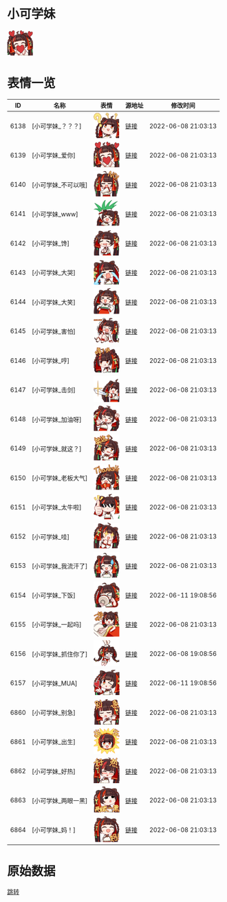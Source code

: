 # 小可学妹

<img src="./cover.png" height="60" alt="cover" />

# 表情一览

|ID|名称|表情|源地址|修改时间|
|----|----|----|----|----|
|6138|[小可学妹_？？？]|<img src="./pic/006138_%5B小可学妹_？？？%5D.png" height="60" alt="？？？"/>|[链接](http://i0.hdslb.com/bfs/emote/67251abf795637134e30c6504898d2b4950768dd.png)|2022-06-08 21:03:13|
|6139|[小可学妹_爱你]|<img src="./pic/006139_%5B小可学妹_爱你%5D.png" height="60" alt="爱你"/>|[链接](http://i0.hdslb.com/bfs/emote/badcaad598e9964b842c0a16f33cfd9786146ecc.png)|2022-06-08 21:03:13|
|6140|[小可学妹_不可以哦]|<img src="./pic/006140_%5B小可学妹_不可以哦%5D.png" height="60" alt="不可以哦"/>|[链接](http://i0.hdslb.com/bfs/emote/34ee216cf96578f4c2e5ecafe413dd41d2c9c7c8.png)|2022-06-08 21:03:13|
|6141|[小可学妹_www]|<img src="./pic/006141_%5B小可学妹_www%5D.png" height="60" alt="www"/>|[链接](http://i0.hdslb.com/bfs/emote/69df0990d41bfb0a599d3354ef9aedff6c37680e.png)|2022-06-08 21:03:13|
|6142|[小可学妹_馋]|<img src="./pic/006142_%5B小可学妹_馋%5D.png" height="60" alt="馋"/>|[链接](http://i0.hdslb.com/bfs/emote/d7cb1992fd18472c5808c83c38acb8875b09ed1b.png)|2022-06-08 21:03:13|
|6143|[小可学妹_大哭]|<img src="./pic/006143_%5B小可学妹_大哭%5D.png" height="60" alt="大哭"/>|[链接](http://i0.hdslb.com/bfs/emote/57c881e65faea218adcc074e4260725496c1325a.png)|2022-06-08 21:03:13|
|6144|[小可学妹_大笑]|<img src="./pic/006144_%5B小可学妹_大笑%5D.png" height="60" alt="大笑"/>|[链接](http://i0.hdslb.com/bfs/emote/cf512746f1d4844fc6571a6566ca87fdd7be0e6b.png)|2022-06-08 21:03:13|
|6145|[小可学妹_害怕]|<img src="./pic/006145_%5B小可学妹_害怕%5D.png" height="60" alt="害怕"/>|[链接](http://i0.hdslb.com/bfs/emote/b5de265df2ad3d3084553664976f77f0d9f2f583.png)|2022-06-08 21:03:13|
|6146|[小可学妹_哼]|<img src="./pic/006146_%5B小可学妹_哼%5D.png" height="60" alt="哼"/>|[链接](http://i0.hdslb.com/bfs/emote/da3371041432d46bb72e4eb89ff91ab109940fc2.png)|2022-06-08 21:03:13|
|6147|[小可学妹_击剑]|<img src="./pic/006147_%5B小可学妹_击剑%5D.png" height="60" alt="击剑"/>|[链接](http://i0.hdslb.com/bfs/emote/69e7dd1e02d01f35e41d34b868ee696aba225f4c.png)|2022-06-08 21:03:13|
|6148|[小可学妹_加油呀]|<img src="./pic/006148_%5B小可学妹_加油呀%5D.png" height="60" alt="加油呀"/>|[链接](http://i0.hdslb.com/bfs/emote/a626e62fad36c9575f8c6e563107fe36336c1bb2.png)|2022-06-08 21:03:13|
|6149|[小可学妹_就这？]|<img src="./pic/006149_%5B小可学妹_就这？%5D.png" height="60" alt="就这？"/>|[链接](http://i0.hdslb.com/bfs/emote/2d4ab098546ed6691a44a9e7a9f138bf16f3b417.png)|2022-06-08 21:03:13|
|6150|[小可学妹_老板大气]|<img src="./pic/006150_%5B小可学妹_老板大气%5D.png" height="60" alt="老板大气"/>|[链接](http://i0.hdslb.com/bfs/emote/f5fadc61fd4da10fca13cc352e9a37663c21daf6.png)|2022-06-08 21:03:13|
|6151|[小可学妹_太牛啦]|<img src="./pic/006151_%5B小可学妹_太牛啦%5D.png" height="60" alt="太牛啦"/>|[链接](http://i0.hdslb.com/bfs/emote/7bbaf0d0652dee4bf0c5a7219f4aa77617e52fd9.png)|2022-06-08 21:03:13|
|6152|[小可学妹_哇]|<img src="./pic/006152_%5B小可学妹_哇%5D.png" height="60" alt="哇"/>|[链接](http://i0.hdslb.com/bfs/emote/3a48dd5252c4f859318f459eebd4214beb7eb78b.png)|2022-06-08 21:03:13|
|6153|[小可学妹_我流汗了]|<img src="./pic/006153_%5B小可学妹_我流汗了%5D.png" height="60" alt="我流汗了"/>|[链接](http://i0.hdslb.com/bfs/emote/82a02fe96f0332053aff0e60b5ce9bbf199bdfa5.png)|2022-06-08 21:03:13|
|6154|[小可学妹_下饭]|<img src="./pic/006154_%5B小可学妹_下饭%5D.png" height="60" alt="下饭"/>|[链接](http://i0.hdslb.com/bfs/emote/b51f3849565496419047e645c05043e31452e294.png)|2022-06-11 19:08:56|
|6155|[小可学妹_一起吗]|<img src="./pic/006155_%5B小可学妹_一起吗%5D.png" height="60" alt="一起吗"/>|[链接](http://i0.hdslb.com/bfs/emote/a906c2b4c5cb4d57892ce4eebd9eb846f350da12.png)|2022-06-08 21:03:13|
|6156|[小可学妹_抓住你了]|<img src="./pic/006156_%5B小可学妹_抓住你了%5D.png" height="60" alt="抓住你了"/>|[链接](http://i0.hdslb.com/bfs/emote/49eac8e2502932eabacc3109a7cb4681f8d5b788.png)|2022-06-08 19:08:56|
|6157|[小可学妹_MUA]|<img src="./pic/006157_%5B小可学妹_MUA%5D.png" height="60" alt="MUA"/>|[链接](http://i0.hdslb.com/bfs/emote/1f57e4ce11f5767801e357e0870ce501a2299271.png)|2022-06-11 19:08:56|
|6860|[小可学妹_别急]|<img src="./pic/006860_%5B小可学妹_别急%5D.png" height="60" alt="别急"/>|[链接](http://i0.hdslb.com/bfs/emote/34e5417d0d7ba9994226198ca94030bd0b6ec4c8.png)|2022-06-08 21:03:13|
|6861|[小可学妹_出生]|<img src="./pic/006861_%5B小可学妹_出生%5D.png" height="60" alt="出生"/>|[链接](http://i0.hdslb.com/bfs/emote/30eb8f6f6e710203468fb1b813eae2cf7653813c.png)|2022-06-08 21:03:13|
|6862|[小可学妹_好热]|<img src="./pic/006862_%5B小可学妹_好热%5D.png" height="60" alt="好热"/>|[链接](http://i0.hdslb.com/bfs/emote/6892a3b67b1968c550fdd110e9ff8f995973a44b.png)|2022-06-08 21:03:13|
|6863|[小可学妹_两眼一黑]|<img src="./pic/006863_%5B小可学妹_两眼一黑%5D.png" height="60" alt="两眼一黑"/>|[链接](http://i0.hdslb.com/bfs/emote/66b17fa948ce00a66f260b202dff5bb943103c6c.png)|2022-06-08 21:03:13|
|6864|[小可学妹_妈！]|<img src="./pic/006864_%5B小可学妹_妈！%5D.png" height="60" alt="妈！"/>|[链接](http://i0.hdslb.com/bfs/emote/f981f58805c354d7f7ee3464cd64eaff7e9f14ad.png)|2022-06-08 21:03:13|

# 原始数据

[跳转](./raw.json)

